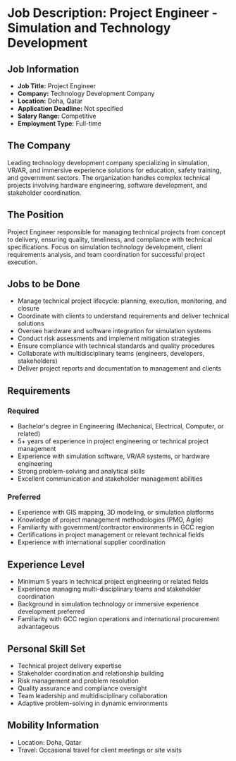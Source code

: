 # Job Description: Project Engineer - Simulation and Technology Development

## Job Information
- **Job Title:** Project Engineer
- **Company:** Technology Development Company
- **Location:** Doha, Qatar
- **Application Deadline:** Not specified
- **Salary Range:** Competitive
- **Employment Type:** Full-time

## The Company
Leading technology development company specializing in simulation, VR/AR, and immersive experience solutions for education, safety training, and government sectors. The organization handles complex technical projects involving hardware engineering, software development, and stakeholder coordination.

## The Position
Project Engineer responsible for managing technical projects from concept to delivery, ensuring quality, timeliness, and compliance with technical specifications. Focus on simulation technology development, client requirements analysis, and team coordination for successful project execution.

## Jobs to be Done
- Manage technical project lifecycle: planning, execution, monitoring, and closure
- Coordinate with clients to understand requirements and deliver technical solutions
- Oversee hardware and software integration for simulation systems
- Conduct risk assessments and implement mitigation strategies
- Ensure compliance with technical standards and quality procedures
- Collaborate with multidisciplinary teams (engineers, developers, stakeholders)
- Deliver project reports and documentation to management and clients

## Requirements
### Required
- Bachelor's degree in Engineering (Mechanical, Electrical, Computer, or related)
- 5+ years of experience in project engineering or technical project management
- Experience with simulation software, VR/AR systems, or hardware engineering
- Strong problem-solving and analytical skills
- Excellent communication and stakeholder management abilities

### Preferred
- Experience with GIS mapping, 3D modeling, or simulation platforms
- Knowledge of project management methodologies (PMO, Agile)
- Familiarity with government/contractor environments in GCC region
- Certifications in project management or relevant technical fields
- Experience with international supplier coordination

## Experience Level
- Minimum 5 years in technical project engineering or related fields
- Experience managing multi-disciplinary teams and stakeholder coordination
- Background in simulation technology or immersive experience development preferred
- Familiarity with GCC region operations and international procurement advantageous

## Personal Skill Set
- Technical project delivery expertise
- Stakeholder coordination and relationship building
- Risk management and problem resolution
- Quality assurance and compliance oversight
- Team leadership and multidisciplinary collaboration
- Adaptive problem-solving in dynamic environments

## Mobility Information
- Location: Doha, Qatar
- Travel: Occasional travel for client meetings or site visits
